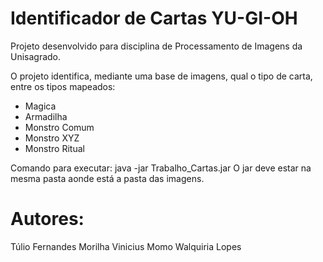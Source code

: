# Identificador de Cartas YU-GI-OH

Projeto desenvolvido para disciplina de Processamento de Imagens da Unisagrado.

O projeto identifica, mediante uma base de imagens, qual o tipo de carta, entre os tipos mapeados:
- Magica
- Armadilha
- Monstro Comum
- Monstro XYZ
- Monstro Ritual

Comando para executar:
java -jar Trabalho_Cartas.jar
O jar deve estar na mesma pasta aonde está a pasta das imagens.

# Autores:
Túlio Fernandes Morilha
Vinicius Momo
Walquiria Lopes
